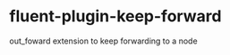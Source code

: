 fluent-plugin-keep-forward
==========================

out_foward extension to keep forwarding to a node
